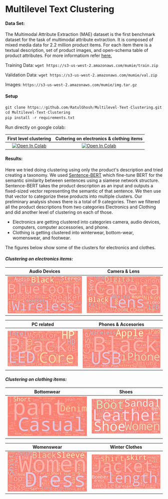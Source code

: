 # Multilevel Text Clustering
#### Data Set: 
The Multimodal Attribute Extraction (MAE) dataset is the first benchmark dataset for the task of multimodal attribute extraction. It is composed of mixed media data for 2.2 million product items. For each item there is a textual description, set of product images, and open-schema table of product attributes. For more informatiom refer [here.](https://rloganiv.github.io/mae/)

Training Data: `wget https://s3-us-west-2.amazonaws.com/mumie/train.zip`

Validation Data: `wget https://s3-us-west-2.amazonaws.com/mumie/val.zip`

Images: `https://s3-us-west-2.amazonaws.com/mumie/img.tar.gz`

#### Setup

```python
git clone https://github.com/RatulGhosh/Multilevel-Text-Clustering.git
cd Multilevel-Text-Clustering
pip install -r requirements.txt
```
Run directly on google colab:

First level clustering           |  Cultering on electronics & clothing items
:-------------------------:|:-------------------------:
[![Open In Colab](https://colab.research.google.com/assets/colab-badge.svg)](https://colab.research.google.com/drive/1Zi76bCNJ1icCDizG6pvjFZvEuMZvqB2S?usp=sharing)   |  [![Open In Colab](https://colab.research.google.com/assets/colab-badge.svg)](https://colab.research.google.com/drive/1q5ypw61btwp0E7odg_ggFxVrDwPvGSMC?usp=sharing) 



#### Results:
Here we tried doing clustering using only the product's description and tried creating a taxonomy. We used [Sentence-BERT](https://arxiv.org/pdf/1908.10084.pdf) which fine-tune BERT for the semantic similarity between sentences using a siamese network structure. Sentence-BERT takes the product description as an input and outputs a fixed-sized vector representing the semantic of that sentence. We then use that vector to categorize these products into multiple clusters. Our preliminary analysis shows there is a total of 9 categories. 
Then we filtered all the product descriptions from two categories Electronics and Clothing and did another level of clustering on each of those.  
* Electronics are getting clustered into categories camera, audio devices, computers, computer accessories, and phone.
* Clothing is getting clustered into winterwear, bottom-wear, womenswear, and footwear.

The figures below show some of the clusters for electronics and clothes.

#### ***Clustering on electronics items:***
Audio Devices            |  Camera & Lens
:-------------------------:|:-------------------------:
![](https://raw.githubusercontent.com/RatulGhosh/Multilevel-Text-Clustering/main/demos/audios.png)  |  ![](https://raw.githubusercontent.com/RatulGhosh/Multilevel-Text-Clustering/main/demos/cameras.png)

PC related          |  Phones & Accesories 
:-------------------------:|:-------------------------:
![](https://raw.githubusercontent.com/RatulGhosh/Multilevel-Text-Clustering/main/demos/pc.png)  |  ![](https://raw.githubusercontent.com/RatulGhosh/Multilevel-Text-Clustering/main/demos/phones.png)

#### ***Clustering on clothing items:***


Bottomwear          |  Shoes
:-------------------------:|:-------------------------:
![](https://raw.githubusercontent.com/RatulGhosh/Multilevel-Text-Clustering/main/demos/bottom_wear.png)  |  ![](https://raw.githubusercontent.com/RatulGhosh/Multilevel-Text-Clustering/main/demos/footwear.png)

Womenswear          |  Winter Clothes
:-------------------------:|:-------------------------:
![](https://raw.githubusercontent.com/RatulGhosh/Multilevel-Text-Clustering/main/demos/womenswear.png)  |  ![](https://raw.githubusercontent.com/RatulGhosh/Multilevel-Text-Clustering/main/demos/winter_wear.png)




